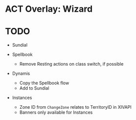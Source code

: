 # ACT Overlay: Wizard

# TODO
- Sundial

- Spellbook
    - Remove Resting actions on class switch, if possible

- Dynamis
    - Copy the Spellbook flow
    - Add to Sundial

- Instances
    - Zone ID from `ChangeZone` relates to TerritoryID in XIVAPI
    - Banners only available for Instances
